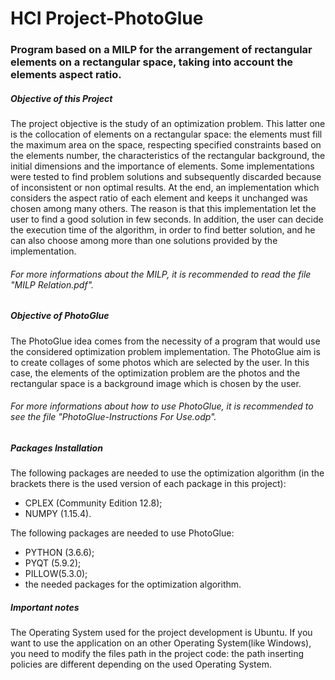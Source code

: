 # HCI Project-PhotoGlue
### Program based on a MILP for the arrangement of rectangular elements on a rectangular space, taking into account the elements aspect ratio.

##### Objective of this Project

The project objective is the study of an optimization problem. This latter one is the collocation of elements on a rectangular space: the elements must fill the maximum area on the space, respecting specified constraints based on the elements number, the characteristics of the rectangular background, the initial dimensions and the importance of elements.
Some implementations were tested to find problem solutions and subsequently discarded because of inconsistent or non optimal results. At the end, an implementation which considers the aspect ratio of each element and keeps it unchanged was chosen among many others. The reason is that this implementation let the user to find a good solution in few seconds. In addition, the user can decide the execution time of the algorithm, in order to find better solution, and he can also choose among more than one solutions provided by the implementation.

###### For more informations about the MILP, it is recommended to read the file "MILP Relation.pdf".

##### Objective of PhotoGlue

The PhotoGlue idea comes from the necessity of a program that would use the considered optimization problem implementation. The PhotoGlue aim is to create collages of some photos which are selected by the user. In this case, the elements of the optimization problem are the photos and the rectangular space is a background image which is chosen by the user.

###### For more informations about how to use PhotoGlue, it is recommended to see the file "PhotoGlue-Instructions For Use.odp".

##### Packages Installation

The following packages are needed to use the optimization algorithm (in the brackets there is the used version of each package in this project):

- CPLEX (Community Edition 12.8);
- NUMPY (1.15.4).

The following packages are needed to use PhotoGlue:

- PYTHON (3.6.6);
- PYQT (5.9.2);
- PILLOW(5.3.0);
- the needed packages for the optimization algorithm.

##### Important notes

The Operating System used for the project development is Ubuntu. If you want to use the application on an other Operating System(like Windows), you need to modify the files path in the project code: the path inserting policies are different depending on the used Operating System.
